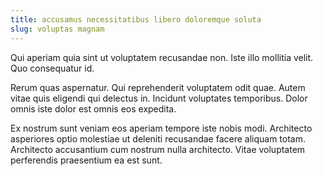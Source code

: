 ```yaml
---
title: accusamus necessitatibus libero doloremque soluta
slug: voluptas magnam
---
```


Qui aperiam quia sint ut voluptatem recusandae non. Iste illo mollitia velit. Quo consequatur id.

Rerum quas aspernatur. Qui reprehenderit voluptatem odit quae. Autem vitae quis eligendi qui delectus in. Incidunt voluptates temporibus. Dolor omnis iste dolor est omnis eos expedita.

Ex nostrum sunt veniam eos aperiam tempore iste nobis modi. Architecto asperiores optio molestiae ut deleniti recusandae facere aliquam totam. Architecto accusantium cum nostrum nulla architecto. Vitae voluptatem perferendis praesentium ea est sunt.
